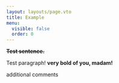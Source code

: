 ```yaml
---
layout: layouts/page.vto
title: Example
menu:
  visible: false
  order: 0
---
```

~~**Test sentence.**~~

Test paragraph! **very bold of you, madam!**

additional comments
